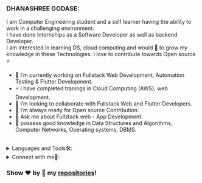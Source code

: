 

### DHANASHREE GODASE:
I am Computer Engineering student and a self learner having the ability to work in a challenging environment.<br/>
I have done Internships as a Software Developer as well as backend Developer.<br/>
I am interested in learning DS, cloud computing and would 💖 to grow my knowledge in these Technologies.
I love to contribute towards Open source ⚡



- 🔭 I’m currently working on Fullstack Web Development, Automation Testing & Flutter Development.
- ⚡ I have completed tranings in Cloud Computing (AWS), web Development.
- 👯 I’m looking to collaborate with Fullstack Web and Flutter Developers.
- 🤔 I’m always ready for Open source Contribution.
- 💬 Ask me about Fullstack web - App Development.
- 💬 possess good knowledge in Data Structures and Algorithms, Computer Networks, Operating systems, DBMS.

<br/>


<details>
<summary>
Languages and Tools🛠:
</summary>
  <br/>
<code>Html</code>
<code>css</code>
<code>javaScript</code>
<code>Flutter</code>
  <code>Dart</code>
<code>PHP</code> 
<code>Nodejs</code>
<code>github</code>
<code>postman</code>
<code>protractor</code>
<code>firebase</code>
<code>Bootstrap</code>
<code>Python</code>
<code>C++</code>
<code>AWS</code>
 <code>MongoDBCompass</code>
<code>MySql</code>
</details>


<details>
<summary> Connect with me🤝: </summary>  

<br/>

  
<a href="https://github.com/dans77777">
  <img align="left" alt="Dave's Github" width="22px" src="https://upload.wikimedia.org/wikipedia/commons/thumb/a/ae/Github-desktop-logo-symbol.svg/1024px-Github-desktop-logo-symbol.svg.png" />
</a>

<a href="https://www.linkedin.com/in/dhanashree-godase-9513861a8/">
  <img align="left" alt="Dave's Linkdein" width="22px" src="https://cdn3.iconfinder.com/data/icons/inficons/512/linkedin.png" />
</a>

<br/>

</details>
  
### Show ❤️ by 🌟 my [repositories](https://github.com/dans77777?tab=repositories)!

</div>
